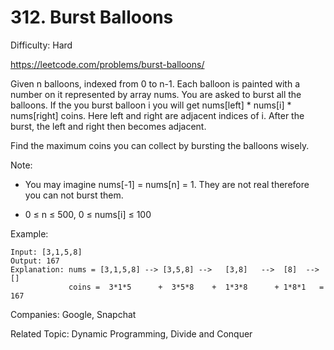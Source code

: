 # 312. Burst Balloons

Difficulty: Hard

https://leetcode.com/problems/burst-balloons/

Given n balloons, indexed from 0 to n-1. Each balloon is painted with a number on it represented by array nums. You are asked to burst all the balloons. If the you burst balloon i you will get nums[left] * nums[i] * nums[right] coins. Here left and right are adjacent indices of i. After the burst, the left and right then becomes adjacent.

Find the maximum coins you can collect by bursting the balloons wisely.

Note:  
* You may imagine nums[-1] = nums[n] = 1. They are not real therefore you can not burst them.

* 0 ≤ n ≤ 500, 0 ≤ nums[i] ≤ 100

Example:
```
Input: [3,1,5,8]
Output: 167 
Explanation: nums = [3,1,5,8] --> [3,5,8] -->   [3,8]   -->  [8]  --> []
             coins =  3*1*5      +  3*5*8    +  1*3*8      + 1*8*1   = 167
```

Companies: Google, Snapchat

Related Topic: Dynamic Programming, Divide and Conquer
